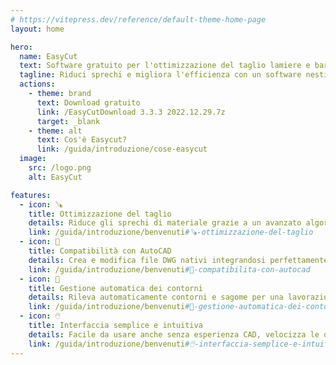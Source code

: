 ```yaml
---
# https://vitepress.dev/reference/default-theme-home-page
layout: home

hero:
  name: EasyCut
  text: Software gratuito per l'ottimizzazione del taglio lamiere e barre
  tagline: Riduci sprechi e migliora l'efficienza con un software nesting preciso, gratuito e basato su AutoCAD
  actions:
    - theme: brand
      text: Download gratuito
      link: /EasyCutDownload 3.3.3 2022.12.29.7z
      target: _blank
    - theme: alt
      text: Cos'è Easycut?
      link: /guida/introduzione/cose-easycut
  image:
    src: /logo.png
    alt: EasyCut

features:
  - icon: 🪚
    title: Ottimizzazione del taglio
    details: Riduce gli sprechi di materiale grazie a un avanzato algoritmo di nesting per il taglio lamiere automatico e preciso.
    link: /guida/introduzione/benvenuti#🪚-ottimizzazione-del-taglio
  - icon: 📐
    title: Compatibilità con AutoCAD
    details: Crea e modifica file DWG nativi integrandosi perfettamente con AutoCAD, ideale per il taglio industriale.
    link: /guida/introduzione/benvenuti#📐-compatibilita-con-autocad
  - icon: 🧩
    title: Gestione automatica dei contorni
    details: Rileva automaticamente contorni e sagome per una lavorazione più efficiente e senza errori.
    link: /guida/introduzione/benvenuti#🧩-gestione-automatica-dei-contorni
  - icon: 🖱️
    title: Interfaccia semplice e intuitiva
    details: Facile da usare anche senza esperienza CAD, velocizza le operazioni di nesting e taglio.
    link: /guida/introduzione/benvenuti#🖱️-interfaccia-semplice-e-intuitiva
---
```


<script setup lang="ts">
  import ChangelogSummary from '.vitepress/theme/components/ChangelogSummary.vue';
</script>

<ChangelogSummary />
